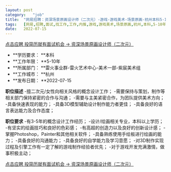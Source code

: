 ```yaml
---
layout:	post
category:	"job"
title:	"网易招聘：资深场景原画设计师（二次元）-游戏-游戏美术-场景原画-杭州本科5-10年"
tags:	[网易,招聘,面试,找工作,工作,内推,游戏,游戏美术,场景原画,杭州,本科,5-10年]
date:	2022-07-15
---
```


[点击应聘 投简历就有面试机会 -> 资深场景原画设计师（二次元）](http://mobile.bole.netease.com/bole/boleDetail?id=10668&employeeId=346f03c3cda5f04c&key=all)



- **学历要求： **本科
- **工作年限： **5-10年
- **所属部门： **雷火事业群-雷火艺术中心-美术一部-紫宸美术组
- **工作城市： **杭州
- **发布日期： **2022-07-15



**职位描述**
-擅二次元/女性向相关风格的概念设计工作；
-需要保持与策划，制作等相关部门保持紧密的合作与沟通；
-需要与主美紧密合作，为团队提供美术方向；
-具备快速表现的能力；
-具备3D模型辅助设计制作能力者更佳；
-具备良好的语言表达能力及合作态度；



**职位要求**
-有3-5年的概念设计工作经历；
-设计/绘画相关专业，本科以上学历；
-有坚实的绘画技巧和良好的色彩感；
-有高超的创造力以及良好的创新设计感；
-掌握Photoshop，Painter和其他相关软件；
-具备熟练使用手绘板进行绘画的能力；
-具备良好的沟通能力；
-具备良好的自学能力及学习意愿；
-对3D制作实现过程及引擎工作有一定了解的游戏制作经验者优先；
-对于游戏开发充满激情，做事积极主动；



[点击应聘 投简历就有面试机会 -> 资深场景原画设计师（二次元）](http://mobile.bole.netease.com/bole/boleDetail?id=10668&employeeId=346f03c3cda5f04c&key=all)